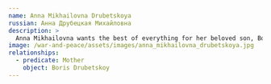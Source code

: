 ```yaml
---
name: Anna Mikhailovna Drubetskoya
russian: Анна Друбецкая Михайловна
description: >
  Anna Mikhailovna wants the best of everything for her beloved son, Boris. Unfortunately, despite her title of Princess, she isn’t the wealthiest or best connected member of Petersburg society. But Anna Mikhailovna is a great opportunist and knows how to play politics, and by keeping her eyes and ears open and applying the right pressure to the people around her, she hopes to secure a brilliant future for her son.
image: /war-and-peace/assets/images/anna_mikhailovna_drubetskoya.jpg
relationships:
  - predicate: Mother
    object: Boris Drubetskoy
---
```


